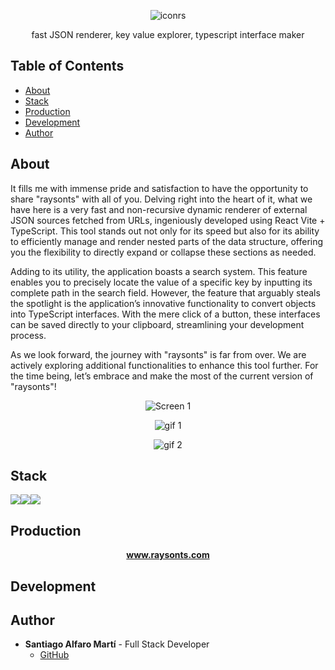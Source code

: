 <p align="center">
  <img src="https://i.ibb.co/VQGKcbb/iconrs.png" alt="iconrs" title="iconrs">
</p>

<p align="center">
  fast JSON renderer, key value explorer, typescript interface maker
</p>

## Table of Contents 

- [About](#about)
- [Stack](#stack)
- [Production](#production)
- [Development](#development)
- [Author](#author)

## About

It fills me with immense pride and satisfaction to have the opportunity to share "raysonts" with all of you. Delving right into the heart of it, what we have here is a very fast and non-recursive dynamic renderer of external JSON sources fetched from URLs, ingeniously developed using React Vite + TypeScript. This tool stands out not only for its speed but also for its ability to efficiently manage and render nested parts of the data structure, offering you the flexibility to directly expand or collapse these sections as needed.

Adding to its utility, the application boasts a search system. This feature enables you to precisely locate the value of a specific key by inputting its complete path in the search field. However, the feature that arguably steals the spotlight is the application’s innovative functionality to convert objects into TypeScript interfaces. With the mere click of a button, these interfaces can be saved directly to your clipboard, streamlining your development process.

As we look forward, the journey with "raysonts" is far from over. We are actively exploring additional functionalities to enhance this tool further. For the time being, let’s embrace and make the most of the current version of "raysonts"!

<p align="center">
  <img src="https://i.ibb.co/rG7MJ06/Sin-t-tulo.png" alt="Screen 1" title="Screen 1">
</p>

<p align="center">
  <img src="https://s9.gifyu.com/images/SFn8y.gif" alt="gif 1" title="gif 1">
</p>

<p align="center">
  <img src="https://s9.gifyu.com/images/SFnRS.gif" alt="gif 2" title="gif 2">
</p>

## Stack 

<img src="https://img.shields.io/badge/-React-61DAFB?style=for-the-badge&logo=react&logoColor=black"><img src="https://img.shields.io/badge/TypeScript-007ACC?style=for-the-badge&logo=typescript&logoColor=white"><img src="https://img.shields.io/badge/-Vite-747bff?style=for-the-badge&logo=vite&logoColor=white">

## Production

<div align="center">
    <a href="https://master.d22np947aqqpqb.amplifyapp.com/"><strong>www.raysonts.com</strong></a> 
</div>


## Development




## Author

- **Santiago Alfaro Martí** - Full Stack Developer
  - [GitHub](https://github.com/SantiagoAlfaroMarti)